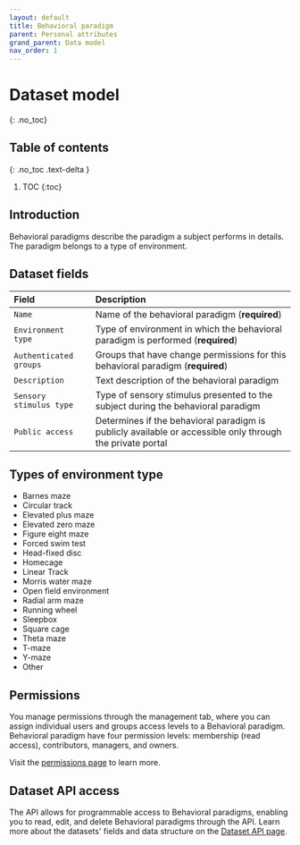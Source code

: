 ```yaml
---
layout: default
title: Behavioral paradigm
parent: Personal attributes
grand_parent: Data model
nav_order: 1
---
```


# Dataset model
{: .no_toc}

## Table of contents
{: .no_toc .text-delta }

1. TOC
{:toc}

## Introduction 

Behavioral paradigms describe the paradigm a subject performs in details. The paradigm belongs to a type of environment.

## Dataset fields

| Field                | Description |
|:---------------------|:------------|
| `Name`                 | Name of the behavioral paradigm (**required**) |
| `Environment type`     | Type of environment in which the behavioral paradigm is performed (**required**) |
| `Authenticated groups` | Groups that have change permissions for this behavioral paradigm (**required**) |
| `Description`          | Text description of the behavioral paradigm |
| `Sensory stimulus type`| Type of sensory stimulus presented to the subject during the behavioral paradigm |
| `Public access`        | Determines if the behavioral paradigm is publicly available or accessible only through the private portal |

## Types of environment type

- Barnes maze
- Circular track
- Elevated plus maze
- Elevated zero maze
- Figure eight maze
- Forced swim test
- Head-fixed disc
- Homecage
- Linear Track
- Morris water maze
- Open field environment
- Radial arm maze
- Running wheel
- Sleepbox
- Square cage
- Theta maze
- T-maze
- Y-maze
- Other

## Permissions

You manage permissions through the management tab, where you can assign individual users and groups access levels to a Behavioral paradigm. Behavioral paradigm have four permission levels: membership (read access), contributors, managers, and owners.

Visit the [permissions page]({{"datamodel/permission}}) to learn more. 

## Dataset API access

The API allows for programmable access to Behavioral paradigms, enabling you to read, edit, and delete Behavioral paradigms through the API. Learn more about the datasets' fields and data structure on the [Dataset API page]({{"api/personal_attributes/behavioralparadigm/"|absolute_url}}). 

